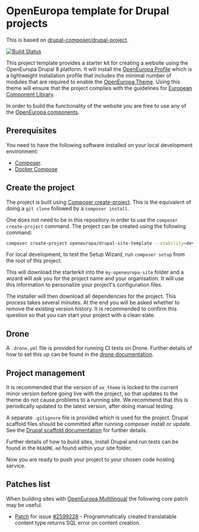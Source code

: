 # OpenEuropa template for Drupal projects

This is based on [drupal-composer/drupal-project](https://github.com/drupal-composer/drupal-project).

[![Build Status](https://drone.fpfis.eu/api/badges/openeuropa/drupal-site-template/status.svg?branch=master)](https://drone.fpfis.eu/openeuropa/drupal-site-template)

This project template provides a starter kit for creating a website using the
OpenEuropa Drupal 8 platform. It will install the [OpenEuropa Profile](https://github.com/openeuropa/oe_profile)
which is a lightweight installation profile that includes the minimal number
of modules that are required to enable the [OpenEuropa Theme](https://github.com/openeuropa/oe_theme).
Using this theme will ensure that the project complies with the guidelines for
[European Component Library](https://github.com/ec-europa/europa-component-library).

In order to build the functionality of the website you are free to use any of the
[OpenEuropa components](https://github.com/openeuropa/openeuropa/blob/master/docs/openeuropa-components.md).

## Prerequisites

You need to have the following software installed on your local development environment:

* [Composer](https://getcomposer.org/doc/00-intro.md#installation-linux-unix-osx).
* [Docker Compose](https://docs.docker.com/compose/install/)

## Create the project

The project is built using [Composer create-project](https://getcomposer.org/doc/03-cli.md#create-project).
This is the equivalent of doing a `git clone` followed by a `composer install`.

One does not need to be in this repository in order to use the `composer create-project` command. 
The project can be created using the following command:

```bash
composer create-project openeuropa/drupal-site-template --stability=dev my-openeuropa-site
```

For local development, to test the Setup Wizard, run `composer setup` from the root of this project.

This will download the starterkit into the `my-openeuropa-site` folder and a
wizard will ask you for the project name and your organisation. It will use this
information to personalize your project's configuration files.

The installer will then download all dependencies for the project. This process
takes several minutes. At the end you will be asked whether to remove the
existing version history. It is recommended to confirm this question so that you
can start your project with a clean slate.

## Drone

A `.drone.yml` file is provided for running CI tests on Drone. Further details of how to set this up can be found in the
 [drone documentation](https://docs.drone.io/).
 
## Project management
 
It is recommended that the version of `oe_theme` is locked to the current minor version before going live with the 
project, so that updates to the theme do not cause problems to a running site. We recommend that this is periodically 
updated to the latest version, after doing manual testing.

A separate `.gitignore` file is provided which is used for the project. Drupal scaffold files should be committed after 
running composer install or update. See the 
[Drupal scaffold documentation](https://github.com/drupal-composer/drupal-scaffold/blob/master/README.md#limitation)
for further details.

Further details of how to build sites, install Drupal and run tests can be found in the `README.md` found within your site
 folder. 

Now you are ready to push your project to your chosen code hosting service.

## Patches list

When building sites with [OpenEuropa Multilingual](https://github.com/openeuropa/oe_multilingual) the following core patch may be useful. 

- [Patch](https://www.drupal.org/files/issues/2018-10-01/2599228-SQL_error_on_content_creation-78_0.patch) for issue [#2599228](https://www.drupal.org/project/drupal/issues/2599228) -
Programmatically created translatable content type returns SQL error on content creation.
